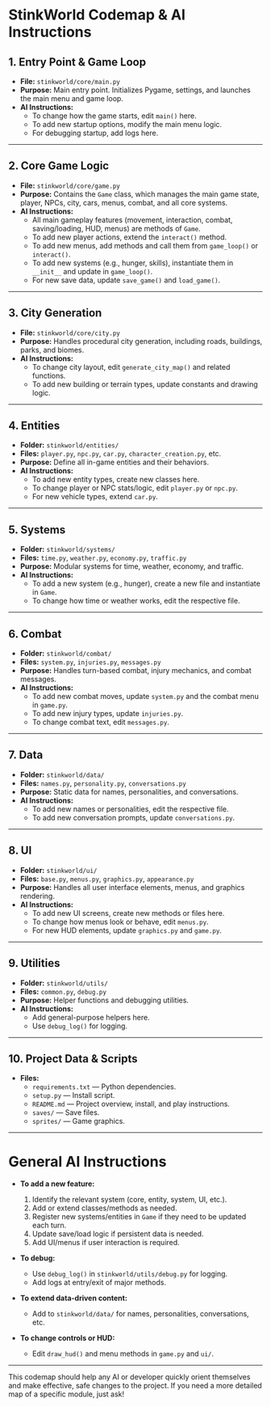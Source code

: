# StinkWorld Codemap & AI Instructions

## 1. Entry Point & Game Loop

- **File:** `stinkworld/core/main.py`
- **Purpose:** Main entry point. Initializes Pygame, settings, and launches the main menu and game loop.
- **AI Instructions:**  
  - To change how the game starts, edit `main()` here.
  - To add new startup options, modify the main menu logic.
  - For debugging startup, add logs here.

---

## 2. Core Game Logic

- **File:** `stinkworld/core/game.py`
- **Purpose:** Contains the `Game` class, which manages the main game state, player, NPCs, city, cars, menus, combat, and all core systems.
- **AI Instructions:**  
  - All main gameplay features (movement, interaction, combat, saving/loading, HUD, menus) are methods of `Game`.
  - To add new player actions, extend the `interact()` method.
  - To add new menus, add methods and call them from `game_loop()` or `interact()`.
  - To add new systems (e.g., hunger, skills), instantiate them in `__init__` and update in `game_loop()`.
  - For new save data, update `save_game()` and `load_game()`.

---

## 3. City Generation

- **File:** `stinkworld/core/city.py`
- **Purpose:** Handles procedural city generation, including roads, buildings, parks, and biomes.
- **AI Instructions:**  
  - To change city layout, edit `generate_city_map()` and related functions.
  - To add new building or terrain types, update constants and drawing logic.

---

## 4. Entities

- **Folder:** `stinkworld/entities/`
- **Files:** `player.py`, `npc.py`, `car.py`, `character_creation.py`, etc.
- **Purpose:** Define all in-game entities and their behaviors.
- **AI Instructions:**  
  - To add new entity types, create new classes here.
  - To change player or NPC stats/logic, edit `player.py` or `npc.py`.
  - For new vehicle types, extend `car.py`.

---

## 5. Systems

- **Folder:** `stinkworld/systems/`
- **Files:** `time.py`, `weather.py`, `economy.py`, `traffic.py`
- **Purpose:** Modular systems for time, weather, economy, and traffic.
- **AI Instructions:**  
  - To add a new system (e.g., hunger), create a new file and instantiate in `Game`.
  - To change how time or weather works, edit the respective file.

---

## 6. Combat

- **Folder:** `stinkworld/combat/`
- **Files:** `system.py`, `injuries.py`, `messages.py`
- **Purpose:** Handles turn-based combat, injury mechanics, and combat messages.
- **AI Instructions:**  
  - To add new combat moves, update `system.py` and the combat menu in `game.py`.
  - To add new injury types, update `injuries.py`.
  - To change combat text, edit `messages.py`.

---

## 7. Data

- **Folder:** `stinkworld/data/`
- **Files:** `names.py`, `personality.py`, `conversations.py`
- **Purpose:** Static data for names, personalities, and conversations.
- **AI Instructions:**  
  - To add new names or personalities, edit the respective file.
  - To add new conversation prompts, update `conversations.py`.

---

## 8. UI

- **Folder:** `stinkworld/ui/`
- **Files:** `base.py`, `menus.py`, `graphics.py`, `appearance.py`
- **Purpose:** Handles all user interface elements, menus, and graphics rendering.
- **AI Instructions:**  
  - To add new UI screens, create new methods or files here.
  - To change how menus look or behave, edit `menus.py`.
  - For new HUD elements, update `graphics.py` and `game.py`.

---

## 9. Utilities

- **Folder:** `stinkworld/utils/`
- **Files:** `common.py`, `debug.py`
- **Purpose:** Helper functions and debugging utilities.
- **AI Instructions:**  
  - Add general-purpose helpers here.
  - Use `debug_log()` for logging.

---

## 10. Project Data & Scripts

- **Files:**  
  - `requirements.txt` — Python dependencies.
  - `setup.py` — Install script.
  - `README.md` — Project overview, install, and play instructions.
  - `saves/` — Save files.
  - `sprites/` — Game graphics.

---

# General AI Instructions

- **To add a new feature:**  
  1. Identify the relevant system (core, entity, system, UI, etc.).
  2. Add or extend classes/methods as needed.
  3. Register new systems/entities in `Game` if they need to be updated each turn.
  4. Update save/load logic if persistent data is needed.
  5. Add UI/menus if user interaction is required.

- **To debug:**  
  - Use `debug_log()` in `stinkworld/utils/debug.py` for logging.
  - Add logs at entry/exit of major methods.

- **To extend data-driven content:**  
  - Add to `stinkworld/data/` for names, personalities, conversations, etc.

- **To change controls or HUD:**  
  - Edit `draw_hud()` and menu methods in `game.py` and `ui/`.

---

This codemap should help any AI or developer quickly orient themselves and make effective, safe changes to the project. If you need a more detailed map of a specific module, just ask!
